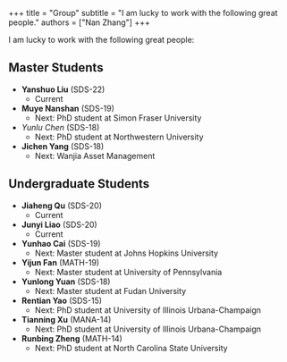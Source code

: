 +++
title = "Group"
subtitle = "I am lucky to work with the following great people."
authors = ["Nan Zhang"]
+++

I am lucky to work with the following great people:

## Master Students 

- **Yanshuo Liu** (SDS-22) 
    - Current
- **Muye Nanshan** (SDS-19) 
    - Next: PhD student at Simon Fraser University
- *Yunlu Chen* (SDS-18) 
    - Next: PhD student at Northwestern University
- **Jichen Yang** (SDS-18) 
    - Next: Wanjia Asset Management

## Undergraduate Students

- **Jiaheng Qu** (SDS-20) 
    - Current
- **Junyi Liao** (SDS-20) 
    - Current
- **Yunhao Cai** (SDS-19) 
    - Next: Master student at Johns Hopkins University
- **Yijun Fan** (MATH-19) 
    - Next: Master student at University of Pennsylvania
- **Yunlong Yuan** (SDS-18) 
    - Next: Master student at Fudan University
- **Rentian Yao** (SDS-15) 
    - Next: PhD student at University of Illinois Urbana-Champaign
- **Tianning Xu** (MANA-14) 
    - Next: PhD student at University of Illinois Urbana-Champaign
- **Runbing Zheng** (MATH-14) 
    - Next: PhD student at North Carolina State University



